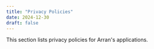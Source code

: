 ```yaml
---
title: "Privacy Policies"
date: 2024-12-30
draft: false
---
```


This section lists privacy policies for Arran's applications.

